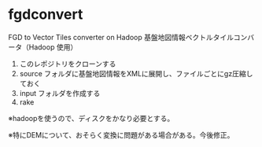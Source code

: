 fgdconvert
==========

FGD to Vector Tiles converter on Hadoop
基盤地図情報ベクトルタイルコンバータ（Hadoop 使用）

1. このレポジトリをクローンする
2. source フォルダに基盤地図情報をXMLに展開し、ファイルごとにgz圧縮しておく
3. input フォルダを作成する
4. rake

※hadoopを使うので、ディスクをかなり必要とする。

※特にDEMについて、おそらく変換に問題がある場合がある。今後修正。
